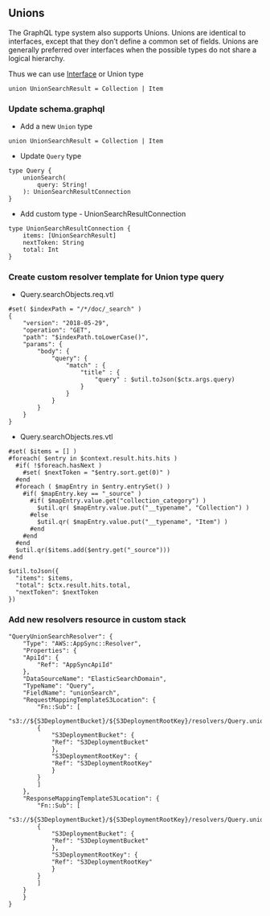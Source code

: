 ## Unions

The GraphQL type system also supports Unions. Unions are identical to interfaces, except that they don’t define a common set of fields. Unions are generally preferred over interfaces when the possible types do not share a logical hierarchy. 

Thus we can use [Interface](https://github.com/yinlinchen/amplify-appsync-graphql/blob/master/docs/interfacetype.md) or Union type

```
union UnionSearchResult = Collection | Item
```

### Update schema.graphql

* Add a new `Union` type

```
union UnionSearchResult = Collection | Item
```

* Update `Query` type

```
type Query {
    unionSearch(
        query: String!
    ): UnionSearchResultConnection
}
```

* Add custom type - UnionSearchResultConnection

```
type UnionSearchResultConnection {
	items: [UnionSearchResult]
	nextToken: String
	total: Int
}
```

### Create custom resolver template for Union type query

* Query.searchObjects.req.vtl

```
#set( $indexPath = "/*/doc/_search" )
{
    "version": "2018-05-29",
    "operation": "GET",
    "path": "$indexPath.toLowerCase()",
    "params": {
        "body": {
        	"query": {
                "match" : {
                    "title" : {
                        "query" : $util.toJson($ctx.args.query)
                    }
                }
            }
        }
    }
}
```

* Query.searchObjects.res.vtl

```
#set( $items = [] )
#foreach( $entry in $context.result.hits.hits )
  #if( !$foreach.hasNext )
    #set( $nextToken = "$entry.sort.get(0)" )
  #end
  #foreach ( $mapEntry in $entry.entrySet() )
    #if( $mapEntry.key == "_source" )
      #if( $mapEntry.value.get("collection_category") )
        $util.qr( $mapEntry.value.put("__typename", "Collection") )
      #else
        $util.qr( $mapEntry.value.put("__typename", "Item") )
      #end
    #end
  #end
  $util.qr($items.add($entry.get("_source")))
#end

$util.toJson({
  "items": $items,
  "total": $ctx.result.hits.total,
  "nextToken": $nextToken
})
```

### Add new resolvers resource in custom stack

```
"QueryUnionSearchResolver": {
    "Type": "AWS::AppSync::Resolver",
    "Properties": {
    "ApiId": {
        "Ref": "AppSyncApiId"
    },
    "DataSourceName": "ElasticSearchDomain",
    "TypeName": "Query",
    "FieldName": "unionSearch",
    "RequestMappingTemplateS3Location": {
        "Fn::Sub": [
        "s3://${S3DeploymentBucket}/${S3DeploymentRootKey}/resolvers/Query.unionSearch.req.vtl",
        {
            "S3DeploymentBucket": {
            "Ref": "S3DeploymentBucket"
            },
            "S3DeploymentRootKey": {
            "Ref": "S3DeploymentRootKey"
            }
        }
        ]
    },
    "ResponseMappingTemplateS3Location": {
        "Fn::Sub": [
        "s3://${S3DeploymentBucket}/${S3DeploymentRootKey}/resolvers/Query.unionSearch.res.vtl",
        {
            "S3DeploymentBucket": {
            "Ref": "S3DeploymentBucket"
            },
            "S3DeploymentRootKey": {
            "Ref": "S3DeploymentRootKey"
            }
        }
        ]
    }
    }
}
```
